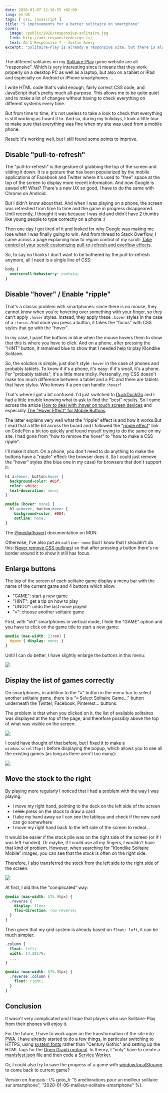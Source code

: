 ```yaml
---
date: 2020-01-07 12:16:55 +02:00
lang: en-US
tags: [ css, javascript ]
title: "5 improvements for a better solitaire on smartphone"
cover:
  image: /public/2020/responsive-solitaire.jpg
  link: http://ami.responsivedesign.is/
  text: Am I Responsive ? - Justin Avery
excerpt: "Solitaire-Play is already a responsive site, but there is always room for improvement with smartphones: disable 'pull-to-refresh', switch from 'hover' to 'ripple', enlarge the buttons, move stock to the right..."
---
```


The different solitaires on my [Solitaire-Play](https://www.solitaire-play.com/) game website are all "responsive". Which is very interesting since it means that they work properly on a desktop PC as well as a laptop, but also on a tablet or iPad and especially on Android or iPhone smartphones ...

I write HTML code that's valid enough, fairly correct CSS code, and JavaScript that's pretty much all-purpose. This allows me to be quite quiet and to make a lot of changes without having to check everything on different systems every time.

But from time to time, it's not useless to take a look to check that everything is still working as I want it to. And so, during my holidays, I took a little tour to make sure that everything was fine when my site was used from a mobile phone.

Result: it's working well, but I still found some points to improve.


## Disable "pull-to-refresh"

The "pull-to-refresh" is the gesture of grabbing the top of the screen and sliding it down. It is a gesture that has been popularized by the mobile applications of Facebook and Twitter where it's used  to "free" space at the top of the screen to display more recent information. And now Google is sawed off! What? There's a new UX so good, I have to do the same with Chrome on Android.

But I didn't know about that. And when I was playing on a phone, the screen was refreshed from time to time and the game in progress disappeared. Until recently, I thought it was because I was old and didn't have 2 thumbs like young people to type correctly on a phone :(

Then one day I got tired of it and looked for why Google was making me lose when I was finally going to win. And from thread to Stack Overflow, I came across a page explaining how to regain control of my scroll: [Take control of your scroll: customizing pull-to-refresh and overflow effects](https://developers.google.com/web/updates/2017/11/overscroll-behavior).

So, to say no thanks I don't want to be bothered by the pull-to-refresh anymore, all I need is a single line of CSS:

```css
body {
  overscroll-behavior-y: contain;
}
```


## Disable "hover" / Enable "ripple"

That's a classic problem with smartphones: since there is no mouse, they cannot know when you're hovering over something with your finger, so they can't apply `:hover` styles. Instead, they apply these `:hover` styles in the case of a `:focus`. And once you press a button, it takes the "focus" with CSS styles that go with the "hover".

In my case, I paint the buttons in blue when the mouse hovers them to show that this is where you have to click. And on a phone, after pressing the "HINT" button, it remained blue to show that I needed help to play Klondike Solitaire.

So, the solution is simple, just don't style `:hover` in the case of phones and probably tablets. To know if it's a phone, it's easy: if it's small, it's a phone. For "probably tablets", it's a little more tricky. Personally, my CSS doesn't make too much difference between a tablet and a PC and there are tablets that have stylus. Who knows if a pen can handle `:hover`!

That's where I got a bit confused. I'd just switched to [DuckDuckGo](https://duckduckgo.com/) and I had a little trouble knowing what to ask to find the "best" results. So I came across the article [How to deal with :hover on touch screen devices](https://www.prowebdesign.ro/how-to-deal-with-hover-on-touch-screen-devices/) and especially [The "Hover Effect" for Mobile Buttons](https://uxmovement.com/mobile/the-hover-effect-for-mobile-buttons/).

The latter explains very well what the "ripple" effect is and how it works.But I read that a little bit across the board and I followed the "[ripple effect](https://codepen.io/finnhvman/post/pure-css-ripple-with-minimal-effort)" link on CodePen a bit too quickly and found myself trying to do the same on my site. I had gone from "how to remove the hover" to "how to make a CSS ripple".

I'll make it short. On a phone, you don't need to do anything to make the buttons have a "ripple" effect: the browser does it. So I could just remove the "hover" styles (the blue one in my case) for browsers that don't support it:

```css
h1 a:hover, button:hover {
  background-color: #05f;
  color: white;
  text-decoration: none;
}

@media (hover: none) {
  h1 a:hover, button:hover {
    background-color: #084;
    outline: none;
}
```

The [@media(hover)](https://developer.mozilla.org/en-US/docs/Web/CSS/@media/hover) documentation on MDN.

Otherwise, I've also put an `outline: none` (but I know that I shouldn't do this: [Never remove CSS outlines](https://a11yproject.com/posts/never-remove-css-outlines/)) so that after pressing a button there's no border around it to show it still has focus.


## Enlarge buttons

The top of the screen of each solitaire game display a menu bar with the name of the current game and 4 buttons which allow:

* "GAME": start a new game
* "HINT": get a tip on how to play
* "UNDO": undo the last move played
* "≡": choose another solitaire game

First, with "old" smartphones in vertical mode, I hide the "GAME" option and you have to click on the game title to start a new game:

```css
@media (max-width: 22rem) {
  #game { display: none; }
}
```

Until I can do better, I have slightly enlarge the buttons in this menu:

![](/public/2020/solitaire-menu.png)


## Display the list of games correctly

On smartphones, in addition to the "≡" button in the menu bar to select another solitaire game, there is a "≡ Select Solitaire Game..." button underneath the Twitter, Facebook, Pinterest... buttons.

The problem is that when you clicked on it, the list of available solitaires was displayed at the top of the page, and therefore possibly above the top of what was visible on the screen:

![](/public/2020/solitaire-scroll-1.png)

I could have thought of that before, but I fixed it to make a `window.scrollTop()` before displaying the popup, which allows you to see all the existing games (as long as there aren't too many):

![](/public/2020/solitaire-scroll-2.png)


## Move the stock to the right

By playing more regularly I noticed that I had a problem with the way I was playing:

* I move my right hand, pointing to the deck on the left side of the screen
* I <s>click</s> press on the stock to draw a card
* I take my hand away so I can see the tableau and check if the new card can go somewhere
* I move my right hand back to the left side of the screen to redeal...

It would be easier if the stock pile was on the right side of the screen (or if I was left-handed). Or maybe, if I could use all my fingers, I wouldn't have that kind of problem. However, when searching for "Klondike Solitaire Mobile" images, you can see that the stock is often on the right side.

Therefore, I also transferred the stock from the left side to the right side of the screen:

![](/public/2020/solitaire-pioche.png)

At first, I did this the "complicated" way:

```css
@media (max-width: 575.98px) {
  .reverse {
    display: flex;
    flex-direction: row-reverse;
  }
}
```

Then given that my grid system is already based on `float: left`, it can be much simpler:

```css
.column {
  float: left;
  width: 14.2857%;
  ...
}

@media (max-width: 575.98px) {
  .reverse .column {
    float: right;
  }
}
```


## Conclusion

It wasn't very complicated and I hope that players who use Solitaire-Play from their phones will enjoy it.

For the future, I have to work again on the transformation of the site into [PWA](https://developer.mozilla.org/en-US/docs/Web/Progressive_web_apps). I have already started to do a few things, in particular switching to HTTPS, using [system fonts](https://markdotto.com/2018/02/07/github-system-fonts/) rather than "Century Gothic" and setting up the HTML tags for the [Open Graph protocol](https://opengraphprotocol.org/). In theory, I "only" have to create a [manisfest.json](https://developers.google.com/web/fundamentals/web-app-manifest) file and then code a [Service Worker](https://developers.google.com/web/ilt/pwa/introduction-to-service-worker).

Or, I could also try to save the progress of a game with [window.localStorage](https://developer.mozilla.org/en-US/docs/Web/API/Window/localStorage) to come back to current game?

<div class="encart">

Version en français : {% goto_fr "5 améliorations pour un meilleur solitaire sur smartphone", "2020-01-06-meilleur-solitaire-smartphone" %}.

</div>
